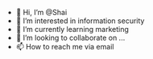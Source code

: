 - 👋 Hi, I’m @Shai
- 👀 I’m interested in information security 
- 🌱 I’m currently learning marketing 
- 💞️ I’m looking to collaborate on ...
- 📫 How to reach me via email 

<!---
Shresearcher/Shresearcher is a ✨ special ✨ repository because its `README.md` (this file) appears on your GitHub profile.
You can click the Preview link to take a look at your changes.
--->
